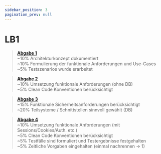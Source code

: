```yaml
---
sidebar_position: 3
pagination_prev: null
---
```


# LB1

> [**Abgabe 1**](./abgabe-0001.md)  
> ~10% Architekturkonzept dokumentiert  
> ~10% Formulierung der funktionale Anforderungen und Use-Cases  
> ~5% Testszenarios wurde erarbeitet

> [**Abgabe 2**](./abgabe-0002.md)  
> ~10% Umsetzung funktionale Anforderungen (ohne DB)  
> ~5% Clean Code Konventionen berücksichtigt

> [**Abgabe 3**](./abgabe-0003.md)  
> ~15% Funktionale Sicherheitsanforderungen berücksichtigt  
> ~20% Teilsysteme / Schnittstellen sinnvoll gewählt (DB)

> [**Abgabe 4**](./abgabe-0004.md)  
> ~10% Umsetzung funktionale Anforderungen (mit Sessions/Cookies/Auth. etc.)  
> ~5% Clean Code Konventionen berücksichtigt  
> ~5% Testfälle sind formuliert und Testergebnisse festgehalten  
> ~5% Zeitliche Vorgaben eingehalten (einmal nachrennen -> 1)